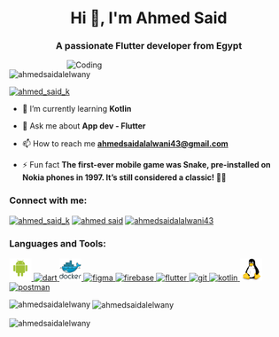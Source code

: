 <h1 align="center">Hi 👋, I'm Ahmed Said</h1>
<h3 align="center">A passionate Flutter developer from Egypt</h3>
<img align="right" alt="Coding" width="400" src="https://i.pinimg.com/originals/e4/26/70/e426702edf874b181aced1e2fa5c6cde.gif">


<p align="left"> <img src="https://komarev.com/ghpvc/?username=ahmedsaidalelwany&label=Profile%20views&color=0e75b6&style=flat" alt="ahmedsaidalelwany" /> </p>

<p align="left"> <a href="https://twitter.com/ahmed_said_k" target="blank"><img src="https://img.shields.io/twitter/follow/ahmed_said_k?logo=twitter&style=for-the-badge" alt="ahmed_said_k" /></a> </p>

- 🌱 I’m currently learning **Kotlin**

- 💬 Ask me about **App dev - Flutter**

- 📫 How to reach me **ahmedsaidalalwani43@gmail.com**

- ⚡ Fun fact **The first-ever mobile game was Snake, pre-installed on Nokia phones in 1997. It’s still considered a classic! 🐍📱**

<h3 align="left">Connect with me:</h3>
<p align="left">
<a href="https://twitter.com/ahmed_said_k" target="blank"><img align="center" src="https://raw.githubusercontent.com/rahuldkjain/github-profile-readme-generator/master/src/images/icons/Social/twitter.svg" alt="ahmed_said_k" height="30" width="40" /></a>
<a href="https://linkedin.com/in/ahmed said" target="blank"><img align="center" src="https://raw.githubusercontent.com/rahuldkjain/github-profile-readme-generator/master/src/images/icons/Social/linked-in-alt.svg" alt="ahmed said" height="30" width="40" /></a>
<a href="https://medium.com/ahmedsaidalalwani43" target="blank"><img align="center" src="https://raw.githubusercontent.com/rahuldkjain/github-profile-readme-generator/master/src/images/icons/Social/medium.svg" alt="ahmedsaidalalwani43" height="30" width="40" /></a>
</p>

<h3 align="left">Languages and Tools:</h3>
<p align="left"> <a href="https://developer.android.com" target="_blank" rel="noreferrer"> <img src="https://raw.githubusercontent.com/devicons/devicon/master/icons/android/android-original-wordmark.svg" alt="android" width="40" height="40"/> </a> <a href="https://dart.dev" target="_blank" rel="noreferrer"> <img src="https://www.vectorlogo.zone/logos/dartlang/dartlang-icon.svg" alt="dart" width="40" height="40"/> </a> <a href="https://www.docker.com/" target="_blank" rel="noreferrer"> <img src="https://raw.githubusercontent.com/devicons/devicon/master/icons/docker/docker-original-wordmark.svg" alt="docker" width="40" height="40"/> </a> <a href="https://www.figma.com/" target="_blank" rel="noreferrer"> <img src="https://www.vectorlogo.zone/logos/figma/figma-icon.svg" alt="figma" width="40" height="40"/> </a> <a href="https://firebase.google.com/" target="_blank" rel="noreferrer"> <img src="https://www.vectorlogo.zone/logos/firebase/firebase-icon.svg" alt="firebase" width="40" height="40"/> </a> <a href="https://flutter.dev" target="_blank" rel="noreferrer"> <img src="https://www.vectorlogo.zone/logos/flutterio/flutterio-icon.svg" alt="flutter" width="40" height="40"/> </a> <a href="https://git-scm.com/" target="_blank" rel="noreferrer"> <img src="https://www.vectorlogo.zone/logos/git-scm/git-scm-icon.svg" alt="git" width="40" height="40"/> </a> <a href="https://kotlinlang.org" target="_blank" rel="noreferrer"> <img src="https://www.vectorlogo.zone/logos/kotlinlang/kotlinlang-icon.svg" alt="kotlin" width="40" height="40"/> </a> <a href="https://www.linux.org/" target="_blank" rel="noreferrer"> <img src="https://raw.githubusercontent.com/devicons/devicon/master/icons/linux/linux-original.svg" alt="linux" width="40" height="40"/> </a> <a href="https://postman.com" target="_blank" rel="noreferrer"> <img src="https://www.vectorlogo.zone/logos/getpostman/getpostman-icon.svg" alt="postman" width="40" height="40"/> </a> </p>

<p><img align="left" src="https://github-readme-stats.vercel.app/api/top-langs?username=ahmedsaidalelwany&show_icons=true&locale=en&layout=compact" alt="ahmedsaidalelwany" /></p>

<p>&nbsp;<img align="center" src="https://github-readme-stats.vercel.app/api?username=ahmedsaidalelwany&show_icons=true&locale=en" alt="ahmedsaidalelwany" /></p>

<p><img align="center" src="https://github-readme-streak-stats.herokuapp.com/?user=ahmedsaidalelwany&" alt="ahmedsaidalelwany" /></p>
